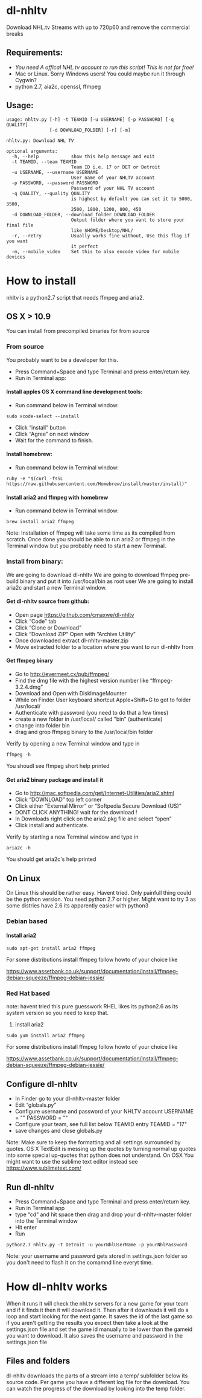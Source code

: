 # dl-nhltv
Download NHL.tv Streams with up to 720p60 and remove the commercial breaks

## Requirements:
* *You need A offical NHL.tv account to run this script! This is not for free!*
* Mac or Linux. Sorry Windows users! You could maybe run it through Cygwin?
* python 2.7, aia2c, openssl, ffmpeg


## Usage:
```
usage: nhltv.py [-h] -t TEAMID [-u USERNAME] [-p PASSWORD] [-q QUALITY]
                [-d DOWNLOAD_FOLDER] [-r] [-m]

nhltv.py: Download NHL TV

optional arguments:
  -h, --help            show this help message and exit
  -t TEAMID, --team TEAMID
                        Team ID i.e. 17 or DET or Detroit
  -u USERNAME, --username USERNAME
                        User name of your NHLTV account
  -p PASSWORD, --password PASSWORD
                        Password of your NHL TV account
  -q QUALITY, --quality QUALITY
                        is highest by default you can set it to 5000, 3500,
                        2500, 1800, 1200, 800, 450
  -d DOWNLOAD_FOLDER, --download_folder DOWNLOAD_FOLDER
                        Output folder where you want to store your final file
                        like $HOME/Desktop/NHL/
  -r, --retry           Usually works fine without, Use this flag if you want
                        it perfect
  -m, --mobile_video    Set this to also encode video for mobile devices
```


# How to install
nhltv is a python2.7 script that needs ffmpeg and aria2.

## OS X > 10.9 
You can install from precompiled binaries for from source 

### From source 
You probably want to be a developer for this. 

* Press Command+Space and type Terminal and press enter/return key.
* Run in Terminal app:

#### Install apples OS X command line development tools:
* Run command below in Terminal window: 
```
sudo xcode-select --install
```
* Click “install” button 
* Click  “Agree” on next window
* Wait for the command to finish.

#### Install homebrew:
* Run command below in Terminal window: 
```
ruby -e "$(curl -fsSL https://raw.githubusercontent.com/Homebrew/install/master/install)"
```
#### Install aria2 and ffmpeg with homebrew
* Run command below in Terminal window: 
```
brew install aria2 ffmpeg
```
Note: Installation of ffmpeg will take some time as its compiled from scratch.
Once done you should be able to run aria2 or ffmpeg in the Terminal window but you probably need to start a new Terminal.

### Install from binary:
We are going to download dl-nhltv 
We are going to download ffmpeg pre-build binary and put it into /usr/local/bin as root user 
We are going to install aria2c and start a new Terminal window. 

#### Get dl-nhltv source from github:
* Open page https://github.com/cmaxwe/dl-nhltv
* Click “Code” tab
* Click “Clone or Download” 
* Click “Download ZIP”  Open with “Archive Utility”
* Once downloaded extract dl-nhltv-master.zip
* Move extracted folder to a location where you want to run dl-nhltv from 

#### Get ffmpeg binary
* Go to http://evermeet.cx/pub/ffmpeg/
* Find the dmg file with the highest version number like “ffmpeg-3.2.4.dmg”
* Download and Open with DiskImageMounter
* While on Finder User keyboard shortcut Apple+Shift+G to got to folder /usr/local/
* Authenticate with password (you need to do that a few times)
* create a new folder in /usr/local/ called "bin" (authenticate)
* change into folder bin
* drag and grop ffmpeg binary to the /usr/local/bin folder

Verify by opening a new Terminal window and type in 
```
ffmpeg -h
```
You shoudl see ffmpeg short help printed

#### Get aria2 binary package and install it 
* Go to http://mac.softpedia.com/get/Internet-Utilities/aria2.shtml
* Click “DOWNLOAD” top left corner
* Click either “External Mirror” or “Softpedia Secure Download (US)”
* DONT CLICK ANYTHING! wait for the download !
* In Downloads right click on the  aria2.pkg file and select “open” 
* Click install and authenticate. 

Verify by starting a new Terminal window and type in 
```
aria2c -h
```
You should get aria2c's help printed


## On Linux
On Linux this should be rather easy. Havent tried. Only painfull thing could be the python version.
You need python 2.7 or higher. Might want to try 3 as some distries have 2.6 its apparently easier with python3 

### Debian based
 
#### Install aria2 
```
sudo apt-get install aria2 ffmpeg
```
For some distributions install ffmpeg follow howto of your choice like

https://www.assetbank.co.uk/support/documentation/install/ffmpeg-debian-squeeze/ffmpeg-debian-jessie/


### Red Hat based
note: havent tried this pure guesswork RHEL likes its python2.6 as its system version so you need to keep that. 

1) install aria2
```
sudo yum install aria2 ffmpeg
```
For some distributions install ffmpeg follow howto of your choice like

https://www.assetbank.co.uk/support/documentation/install/ffmpeg-debian-squeeze/ffmpeg-debian-jessie/

## Configure dl-nhltv
* In Finder go to your dl-nhltv-master folder 
* Edit “globals.py”
* Configure username and password of your NHLTV account
USERNAME = ""
PASSWORD = ""
* Configure your team, see full list below TEAMID entry
TEAMID = "17"
* save changes and close globals.py

Note: Make sure to keep the formatting and all settings surrounded by quotes. 
OS X TextEdit is messing up the quotes by turning normal up quotes into some special up-quotes that python does not understand. On OSX You might want to use the sublime text editor instead see https://www.sublimetext.com/

## Run dl-nhltv
* Press Command+Space and type Terminal and press enter/return key.
* Run in Terminal app
* type “cd” and hit space then drag and drop your dl-nhltv-master folder into the Terminal window
* Hit enter
* Run 
```
python2.7 nhltv.py -t Detroit -u yourNhlUserName -p yourNhlPassword
```
Note: your username and password gets stored in settings.json folder so you don't need to flash it on the comamnd line everyt time.

# How dl-nhltv works 
When it runs it will check the nhl.tv servers for a new game for your team and if it finds it then it will download it. Then after it downloads it will do a loop and start looking for the next game. It saves the id of the last game so if you aren't getting the results you expect then take a look at the settings.json file and set the game id manually to be lower than the gameid you want to download. It also saves the username and password in the settings.json file

## Files and folders
dl-nhltv downloads the parts of a stream into a temp/ subfolder below its source code. 
Per game you have a different log file for the download.
You can watch the progress of the download by looking into the temp folder.
